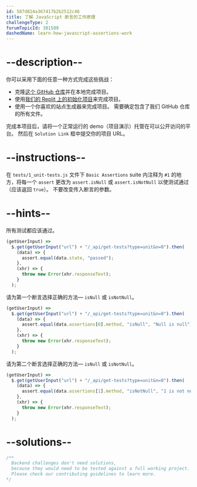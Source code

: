 ```yaml
---
id: 587d824a367417b2b2512c46
title: 了解 JavaScript 断言的工作原理
challengeType: 2
forumTopicId: 301589
dashedName: learn-how-javascript-assertions-work
---
```


# --description--

你可以采用下面的任意一种方式完成这些挑战：

- 克隆[这个 GitHub 仓库](https://github.com/freeCodeCamp/boilerplate-mochachai/)并在本地完成项目。
- 使用[我们的 Replit 上的初始化项目](https://replit.com/github/freeCodeCamp/boilerplate-mochachai)来完成项目。
- 使用一个你喜欢的站点生成器来完成项目。 需要确定包含了我们 GitHub 仓库的所有文件。

完成本项目后，请将一个正常运行的 demo（项目演示）托管在可以公开访问的平台。 然后在 `Solution Link` 框中提交你的项目 URL。

# --instructions--

在 `tests/1_unit-tests.js` 文件下 `Basic Assertions` suite 内注释为 `#1` 的地方，将每一个 `assert` 更改为 `assert.isNull` 或 `assert.isNotNull` 以使测试通过（应该返回 `true`）。 不要改变传入断言的参数。

# --hints--

所有测试都应该通过。

```js
(getUserInput) =>
  $.get(getUserInput("url") + "/_api/get-tests?type=unit&n=0").then(
    (data) => {
      assert.equal(data.state, "passed");
    },
    (xhr) => {
      throw new Error(xhr.responseText);
    }
  );
```

请为第一个断言选择正确的方法— `isNull` 或 `isNotNull`。

```js
(getUserInput) =>
  $.get(getUserInput("url") + "/_api/get-tests?type=unit&n=0").then(
    (data) => {
      assert.equal(data.assertions[0].method, "isNull", "Null is null");
    },
    (xhr) => {
      throw new Error(xhr.responseText);
    }
  );
```

请为第二个断言选择正确的方法— `isNull` 或 `isNotNull`。

```js
(getUserInput) =>
  $.get(getUserInput("url") + "/_api/get-tests?type=unit&n=0").then(
    (data) => {
      assert.equal(data.assertions[1].method, "isNotNull", "1 is not null");
    },
    (xhr) => {
      throw new Error(xhr.responseText);
    }
  );
```

# --solutions--

```js
/**
  Backend challenges don't need solutions, 
  because they would need to be tested against a full working project. 
  Please check our contributing guidelines to learn more.
*/
```
